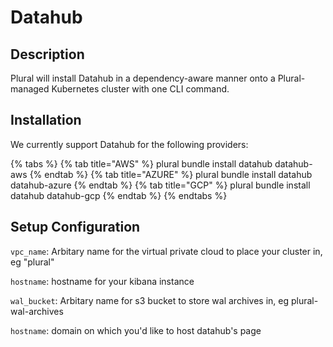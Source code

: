 
# Datahub

## Description
Plural will install Datahub in a dependency-aware manner onto a Plural-managed Kubernetes cluster with one CLI command.

## Installation
We currently support Datahub for the following providers:

{% tabs %}
{% tab title="AWS" %} plural bundle install datahub datahub-aws {% endtab %} {% tab title="AZURE" %} plural bundle install datahub datahub-azure {% endtab %} {% tab title="GCP" %} plural bundle install datahub datahub-gcp {% endtab %}
{% endtabs %}

## Setup Configuration
`vpc_name`: Arbitary name for the virtual private cloud to place your cluster in, eg "plural"



`hostname`: hostname for your kibana instance



`wal_bucket`: Arbitary name for s3 bucket to store wal archives in, eg plural-wal-archives

`hostname`: domain on which you'd like to host datahub's page
    
